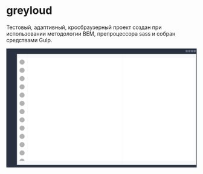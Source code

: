 # greyloud

Тестовый, адаптивный, кросбраузерный проект создан при использовании методологии BEM, препроцессора sass и собран средствами Gulp.

![logo](https://github.com/masakras/greyloud/blob/master/site_full.PNG)

